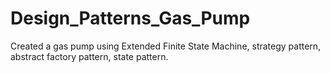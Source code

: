 # Design_Patterns_Gas_Pump
Created a gas pump using Extended Finite State Machine, strategy pattern, abstract factory pattern, state pattern.
